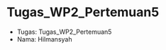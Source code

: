 # Tugas_WP2_Pertemuan5
<ul>
  <li>Tugas: Tugas_WP2_Pertemuan5</li>
  <li>Nama: Hilmansyah</li>
</ul>
